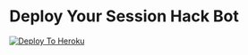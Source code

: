# Deploy Your Session Hack Bot 
[![Deploy To Heroku](https://www.herokucdn.com/deploy/button.svg)](https://heroku.com/deploy)
